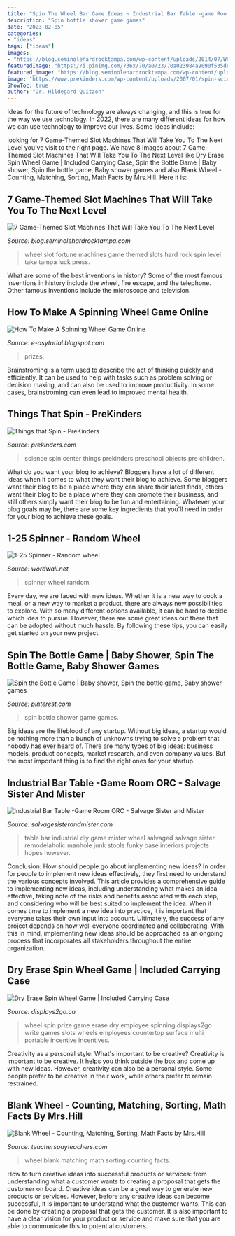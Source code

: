 ```yaml
---
title: "Spin The Wheel Bar Game Ideas ~ Industrial Bar Table -game Room Orc"
description: "Spin bottle shower game games"
date: "2023-02-05"
categories:
- "ideas"
tags: ["ideas"]
images:
- "https://blog.seminolehardrocktampa.com/wp-content/uploads/2014/07/Wheel-of-Fortune.jpg"
featuredImage: "https://i.pinimg.com/736x/70/a0/23/70a023984a9090f535d81cf06bf1fa5b--taco-spin.jpg"
featured_image: "https://blog.seminolehardrocktampa.com/wp-content/uploads/2014/07/Wheel-of-Fortune.jpg"
image: "https://www.prekinders.com/wp-content/uploads/2007/01/spin-science-1.png"
ShowToc: true
author: "Dr. Hildegard Quitzon"
---
```



Ideas for the future of technology are always changing, and this is true for the way we use technology. In 2022, there are many different ideas for how we can use technology to improve our lives. Some ideas include: 

	

		
looking for 7 Game-Themed Slot Machines That Will Take You To The Next Level you've visit to the right page. We have 8 Images about 7 Game-Themed Slot Machines That Will Take You To The Next Level like Dry Erase Spin Wheel Game | Included Carrying Case, Spin the Bottle Game | Baby shower, Spin the bottle game, Baby shower games and also Blank Wheel - Counting, Matching, Sorting, Math Facts by Mrs.Hill. Here it is:
		
    
## 7 Game-Themed Slot Machines That Will Take You To The Next Level

<img loading=lazy src="https://blog.seminolehardrocktampa.com/wp-content/uploads/2014/07/Wheel-of-Fortune.jpg" onerror="this.onerror=null;this.src='https://tse1.mm.bing.net/th?id=OIP.H6WDbXLjhSVaVeHXmm2MxgHaJ4&amp;pid=15.1';" alt="7 Game-Themed Slot Machines That Will Take You To The Next Level">

_Source: blog.seminolehardrocktampa.com_

>wheel slot fortune machines game themed slots hard rock spin level take tampa luck press. 

	

What are some of the best inventions in history?
Some of the most famous inventions in history include the wheel, fire escape, and the telephone. Other famous inventions include the microscope and television.

    
## How To Make A Spinning Wheel Game Online

<img loading=lazy src="https://www.easypromosapp.com/blog/en/wp-content/uploads/xxss_branded_spin_the_wheel_to_distribute_prizes-1.png" onerror="this.onerror=null;this.src='https://tse2.mm.bing.net/th?id=OIP.sruR4xRzerBFDN6hj43dyQHaD4&amp;pid=15.1';" alt="How To Make A Spinning Wheel Game Online">

_Source: e-asytorial.blogspot.com_

>prizes. 

	

Brainstroming is a term used to describe the act of thinking quickly and efficiently. It can be used to help with tasks such as problem solving or decision making, and can also be used to improve productivity. In some cases, brainstroming can even lead to improved mental health.

    
## Things That Spin - PreKinders

<img loading=lazy src="https://www.prekinders.com/wp-content/uploads/2007/01/spin-science-1.png" onerror="this.onerror=null;this.src='https://tse4.mm.bing.net/th?id=OIP.UoAiUXabZmECpSlt6PMvAQAAAA&amp;pid=15.1';" alt="Things that Spin - PreKinders">

_Source: prekinders.com_

>science spin center things prekinders preschool objects pre children. 

	

What do you want your blog to achieve?
Bloggers have a lot of different ideas when it comes to what they want their blog to achieve. Some bloggers want their blog to be a place where they can share their latest finds, others want their blog to be a place where they can promote their business, and still others simply want their blog to be fun and entertaining. Whatever your blog goals may be, there are some key ingredients that you'll need in order for your blog to achieve these goals.

    
## 1-25 Spinner - Random Wheel

<img loading=lazy src="https://az779572.vo.msecnd.net/screens-800/76030000896740fe89b029b0b98bcb87" onerror="this.onerror=null;this.src='https://tse1.mm.bing.net/th?id=OIP.o3qHbesfr1vbSP0UWKUKVQHaFj&amp;pid=15.1';" alt="1-25 Spinner - Random wheel">

_Source: wordwall.net_

>spinner wheel random. 

	

Every day, we are faced with new ideas. Whether it is a new way to cook a meal, or a new way to market a product, there are always new possibilities to explore. With so many different options available, it can be hard to decide which idea to pursue. However, there are some great ideas out there that can be adopted without much hassle. By following these tips, you can easily get started on your new project.

    
## Spin The Bottle Game | Baby Shower, Spin The Bottle Game, Baby Shower Games

<img loading=lazy src="https://i.pinimg.com/736x/70/a0/23/70a023984a9090f535d81cf06bf1fa5b--taco-spin.jpg" onerror="this.onerror=null;this.src='https://tse2.mm.bing.net/th?id=OIP.M4bguIoxnDZZnMk3KjKgEAHaJ4&amp;pid=15.1';" alt="Spin the Bottle Game | Baby shower, Spin the bottle game, Baby shower games">

_Source: pinterest.com_

>spin bottle shower game games. 

	

Big ideas are the lifeblood of any startup. Without big ideas, a startup would be nothing more than a bunch of unknowns trying to solve a problem that nobody has ever heard of. There are many types of big ideas: business models, product concepts, market research, and even company values. But the most important thing is to find the right ones for your startup.

    
## Industrial Bar Table -Game Room ORC - Salvage Sister And Mister

<img loading=lazy src="https://www.salvagesisterandmister.com/wp-content/uploads/2016/06/industrial-table-remodelaholic.jpg" onerror="this.onerror=null;this.src='https://tse2.mm.bing.net/th?id=OIP.S7M-rBKQOiIYSR9th5_JNwHaJ4&amp;pid=15.1';" alt="Industrial Bar Table -Game Room ORC - Salvage Sister and Mister">

_Source: salvagesisterandmister.com_

>table bar industrial diy game mister wheel salvaged salvage sister remodelaholic manhole junk stools funky base interiors projects hopes however. 

	

Conclusion: How should people go about implementing new ideas?
In order for people to implement new ideas effectively, they first need to understand the various concepts involved. This article provides a comprehensive guide to implementing new ideas, including understanding what makes an idea effective, taking note of the risks and benefits associated with each step, and considering who will be best suited to implement the idea.
When it comes time to implement a new idea into practice, it is important that everyone takes their own input into account. Ultimately, the success of any project depends on how well everyone coordinated and collaborating. With this in mind, implementing new ideas should be approached as an ongoing process that incorporates all stakeholders throughout the entire organization.

    
## Dry Erase Spin Wheel Game | Included Carrying Case

<img loading=lazy src="https://static.commerceplatform.services/images/zoom/pwtabtop24.rw_zoom.jpg" onerror="this.onerror=null;this.src='https://tse4.mm.bing.net/th?id=OIP.7i1XqpyZr1f0Zej9ulvkKgHaLA&amp;pid=15.1';" alt="Dry Erase Spin Wheel Game | Included Carrying Case">

_Source: displays2go.ca_

>wheel spin prize game erase dry employee spinning displays2go write games slots wheels employees countertop surface multi portable incentive incentives. 

	

Creativity as a personal style: What's important to be creative?
Creativity is important to be creative. It helps you think outside the box and come up with new ideas. However, creativity can also be a personal style. Some people prefer to be creative in their work, while others prefer to remain restrained.

    
## Blank Wheel - Counting, Matching, Sorting, Math Facts By Mrs.Hill

<img loading=lazy src="https://ecdn.teacherspayteachers.com/thumbitem/Blank-Wheel-Counting-Matching-Sorting-Math-Facts-1439323512/original-254423-1.jpg" onerror="this.onerror=null;this.src='https://tse4.mm.bing.net/th?id=OIP.TDNXsSSTF2eqn2GD9u0E7QAAAA&amp;pid=15.1';" alt="Blank Wheel - Counting, Matching, Sorting, Math Facts by Mrs.Hill">

_Source: teacherspayteachers.com_

>wheel blank matching math sorting counting facts. 

	

How to turn creative ideas into successful products or services: from understanding what a customer wants to creating a proposal that gets the customer on board.
Creative ideas can be a great way to generate new products or services. However, before any creative ideas can become successful, it is important to understand what the customer wants. This can be done by creating a proposal that gets the customer. It is also important to have a clear vision for your product or service and make sure that you are able to communicate this to potential customers.

